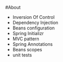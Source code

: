 #About

* Inversion Of Control
* Dependency Injection
* Beans configuration
* Spring Initializr
* MVC pattern
* Spring Annotations
* Beans scopes
* unit tests